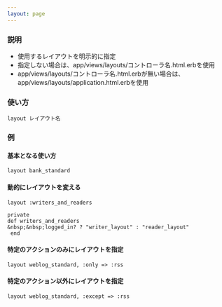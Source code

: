```yaml
---
layout: page
---
```

### 説明
* 使用するレイアウトを明示的に指定
* 指定しない場合は、app/views/layouts/コントローラ名.html.erbを使用
* app/views/layouts/コントローラ名.html.erbが無い場合は、app/views/layouts/application.html.erbを使用

### 使い方
    layout レイアウト名

### 例
#### 基本となる使い方
    layout bank_standard

#### 動的にレイアウトを変える
    layout :writers_and_readers

    private
    def writers_and_readers
    &nbsp;&nbsp;logged_in? ? "writer_layout" : "reader_layout"
     end

#### 特定のアクションのみにレイアウトを指定
    layout weblog_standard, :only => :rss

#### 特定のアクション以外にレイアウトを指定
    layout weblog_standard, :except => :rss
